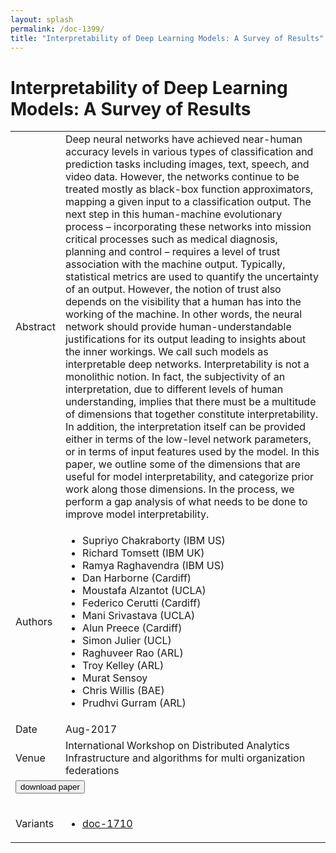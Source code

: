 ```yaml
---
layout: splash
permalink: /doc-1399/
title: "Interpretability of Deep Learning Models: A Survey of Results"
---
```


# Interpretability of Deep Learning Models: A Survey of Results

<table>
    <tbody>
    <tr>
        <td>Abstract</td>
        <td>Deep neural networks have achieved near-human accuracy levels in various types of classification and prediction tasks including images, text, speech, and video data. However, the networks continue to be treated mostly as black-box function approximators, mapping a given input to a classification output. The next step in this human-machine evolutionary process – incorporating these networks into mission critical processes such as medical diagnosis, planning and control – requires a level of trust association with the machine output. Typically, statistical metrics are used to quantify the uncertainty of an output. However, the notion of trust also depends on the visibility that a human has into the working of the machine. In other words, the neural network should provide human-understandable justifications for its output leading to insights about the inner workings. We call such models as interpretable deep networks. Interpretability is not a monolithic notion. In fact, the subjectivity of an interpretation, due to different levels of human understanding, implies that there must be a multitude of dimensions that together constitute interpretability. In addition, the interpretation itself can be provided either in terms of the low-level network parameters, or in terms of input features used by the model. In this paper, we outline some of the dimensions that are useful for model interpretability, and categorize prior work along those dimensions. In the process, we perform a gap analysis of what needs to be done to improve model interpretability.</td>
    </tr>
    <tr>
        <td>Authors</td>
        <td>
            <ul>
                <li>Supriyo Chakraborty (IBM US)</li>
                <li>Richard Tomsett (IBM UK)</li>
                <li>Ramya Raghavendra (IBM US)</li>
                <li>Dan Harborne (Cardiff)</li>
                <li>Moustafa Alzantot (UCLA)</li>
                <li>Federico Cerutti (Cardiff)</li>
                <li>Mani Srivastava (UCLA)</li>
                <li>Alun Preece (Cardiff)</li>
                <li>Simon Julier (UCL)</li>
                <li>Raghuveer Rao (ARL)</li>
                <li>Troy Kelley (ARL)</li>
                <li>Murat Sensoy</li>
                <li>Chris Willis (BAE)</li>
                <li>Prudhvi Gurram (ARL)</li>
            </ul>
        </td>
    </tr>
    <tr>
        <td>Date</td>
        <td>Aug-2017</td>
    </tr>
    <tr>
        <td>Venue</td>
        <td>International Workshop on Distributed Analytics Infrastructure and algorithms for multi organization federations</td>
    </tr>
        <tr>
            <td colspan="2">
                <form method="get" action="https://ibm.box.com/v/doc-1399-paper">
                    <button type="submit">download paper</button>
                </form>
            </td>
        </tr>
        <tr>
            <td>Variants</td>
            <td>
                <ul>
                    <li><a href="\doc-1710\">doc-1710</a></li>
                </ul>
            </td>
        </tr>
    </tbody>
</table>
